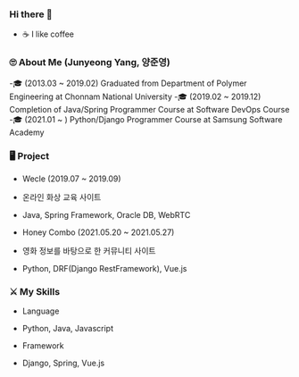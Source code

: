 ### Hi there 👋

- ☕ I like coffee

### 🙄 About Me (Junyeong Yang, 양준영)
-🎓 (2013.03 ~ 2019.02) Graduated from Department of Polymer Engineering at Chonnam National University
-🎓 (2019.02 ~ 2019.12) Completion of Java/Spring Programmer Course at Software DevOps Course
-🎓 (2021.01 ~ ) Python/Django Programmer Course at Samsung Software Academy


### 🖥️ Project
- Wecle (2019.07 ~ 2019.09)
 - 온라인 화상 교육 사이트
 - Java, Spring Framework, Oracle DB, WebRTC

- Honey Combo (2021.05.20 ~ 2021.05.27)
 - 영화 정보를 바탕으로 한 커뮤니티 사이트
 - Python, DRF(Django RestFramework), Vue.js

### ⚔ My Skills
- Language
 - Python, Java, Javascript

- Framework
 - Django, Spring, Vue.js
<!--
**wnsdud4197/wnsdud4197** is a ✨ _special_ ✨ repository because its `README.md` (this file) appears on your GitHub profile.

Here are some ideas to get you started:

- 🔭 I’m currently working on ...
- 🌱 I’m currently learning ...
- 👯 I’m looking to collaborate on ...
- 🤔 I’m looking for help with ...
- 💬 Ask me about ...
- 📫 How to reach me: ...
- 😄 Pronouns: ...
- ⚡ Fun fact: ...
-->
